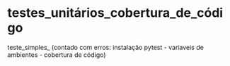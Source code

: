 # testes_unitários_cobertura_de_código
teste_simples_ (contado com erros: instalação pytest - variaveis de ambientes - cobertura de código)
